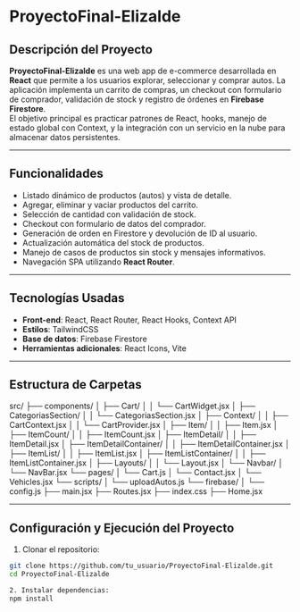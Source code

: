 # ProyectoFinal-Elizalde

## Descripción del Proyecto
**ProyectoFinal-Elizalde** es una web app de e-commerce desarrollada en **React** que permite a los usuarios explorar, seleccionar y comprar autos. La aplicación implementa un carrito de compras, un checkout con formulario de comprador, validación de stock y registro de órdenes en **Firebase Firestore**.  
El objetivo principal es practicar patrones de React, hooks, manejo de estado global con Context, y la integración con un servicio en la nube para almacenar datos persistentes.

---

## Funcionalidades
- Listado dinámico de productos (autos) y vista de detalle.
- Agregar, eliminar y vaciar productos del carrito.
- Selección de cantidad con validación de stock.
- Checkout con formulario de datos del comprador.
- Generación de orden en Firestore y devolución de ID al usuario.
- Actualización automática del stock de productos.
- Manejo de casos de productos sin stock y mensajes informativos.
- Navegación SPA utilizando **React Router**.

---

## Tecnologías Usadas
- **Front-end**: React, React Router, React Hooks, Context API
- **Estilos**: TailwindCSS
- **Base de datos**: Firebase Firestore
- **Herramientas adicionales**: React Icons, Vite

---

## Estructura de Carpetas

src/
├── components/
│ ├── Cart/
│ │ └── CartWidget.jsx
│ ├── CategoriasSection/
│ │ └── CategoriasSection.jsx
│ ├── Context/
│ │ ├── CartContext.jsx
│ │ └── CartProvider.jsx
│ ├── Item/
│ │ ├── Item.jsx
│ ├── ItemCount/
│ │ ├── ItemCount.jsx
│ ├── ItemDetail/
│ │ ├── ItemDetail.jsx
│ ├── ItemDetailContainer/
│ │ ├── ItemDetailContainer.jsx
│ ├── ItemList/
│ │ ├── ItemList.jsx
│ ├── ItemListContainer/
│ │ ├── ItemListContainer.jsx
│ ├── Layouts/
│ │ └── Layout.jsx
│ └── Navbar/
│ └── NavBar.jsx
└── pages/
│  └── Cart.js
│  └── Contact.jsx
│  └── Vehicles.jsx
└── scripts/
│  └── uploadAutos.js
└── firebase/
│   └── config.js
├── main.jsx
├── Routes.jsx
├── index.css
├── Home.jsx


---

## Configuración y Ejecución del Proyecto

1. Clonar el repositorio:
```bash
git clone https://github.com/tu_usuario/ProyectoFinal-Elizalde.git
cd ProyectoFinal-Elizalde

2. Instalar dependencias:
npm install